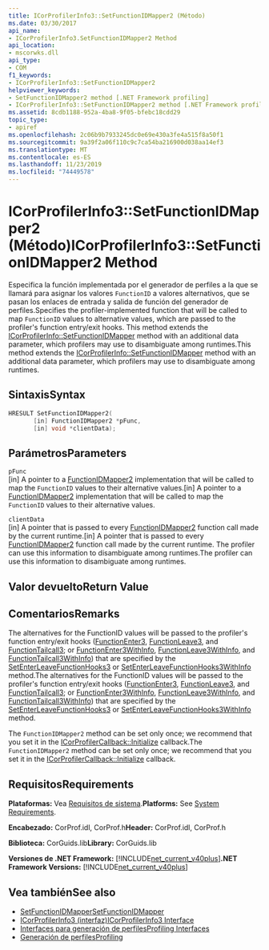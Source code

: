 ```yaml
---
title: ICorProfilerInfo3::SetFunctionIDMapper2 (Método)
ms.date: 03/30/2017
api_name:
- ICorProfilerInfo3.SetFunctionIDMapper2 Method
api_location:
- mscorwks.dll
api_type:
- COM
f1_keywords:
- ICorProfilerInfo3::SetFunctionIDMapper2
helpviewer_keywords:
- SetFunctionIDMapper2 method [.NET Framework profiling]
- ICorProfilerInfo3::SetFunctionIDMapper2 method [.NET Framework profiling]
ms.assetid: 8cdb1188-952a-4ba8-9f05-bfebc18cdd29
topic_type:
- apiref
ms.openlocfilehash: 2c06b9b7933245dc0e69e430a3fe4a515f8a50f1
ms.sourcegitcommit: 9a39f2a06f110c9c7ca54ba216900d038aa14ef3
ms.translationtype: MT
ms.contentlocale: es-ES
ms.lasthandoff: 11/23/2019
ms.locfileid: "74449578"
---
```

# <a name="icorprofilerinfo3setfunctionidmapper2-method"></a><span data-ttu-id="a575e-102">ICorProfilerInfo3::SetFunctionIDMapper2 (Método)</span><span class="sxs-lookup"><span data-stu-id="a575e-102">ICorProfilerInfo3::SetFunctionIDMapper2 Method</span></span>
<span data-ttu-id="a575e-103">Especifica la función implementada por el generador de perfiles a la que se llamará para asignar los valores `FunctionID` a valores alternativos, que se pasan los enlaces de entrada y salida de función del generador de perfiles.</span><span class="sxs-lookup"><span data-stu-id="a575e-103">Specifies the profiler-implemented function that will be called to map `FunctionID` values to alternative values, which are passed to the profiler's function entry/exit hooks.</span></span> <span data-ttu-id="a575e-104">This method extends the [ICorProfilerInfo::SetFunctionIDMapper](../../../../docs/framework/unmanaged-api/profiling/icorprofilerinfo-setfunctionidmapper-method.md) method with an additional data parameter, which profilers may use to disambiguate among runtimes.</span><span class="sxs-lookup"><span data-stu-id="a575e-104">This method extends the [ICorProfilerInfo::SetFunctionIDMapper](../../../../docs/framework/unmanaged-api/profiling/icorprofilerinfo-setfunctionidmapper-method.md) method with an additional data parameter, which profilers may use to disambiguate among runtimes.</span></span>  
  
## <a name="syntax"></a><span data-ttu-id="a575e-105">Sintaxis</span><span class="sxs-lookup"><span data-stu-id="a575e-105">Syntax</span></span>  
  
```cpp  
HRESULT SetFunctionIDMapper2(  
       [in] FunctionIDMapper2 *pFunc,  
       [in] void *clientData);  
```  
  
## <a name="parameters"></a><span data-ttu-id="a575e-106">Parámetros</span><span class="sxs-lookup"><span data-stu-id="a575e-106">Parameters</span></span>  
 `pFunc`  
 <span data-ttu-id="a575e-107">[in] A pointer to a [FunctionIDMapper2](../../../../docs/framework/unmanaged-api/profiling/functionidmapper2-function.md) implementation that will be called to map the `FunctionID` values to their alternative values.</span><span class="sxs-lookup"><span data-stu-id="a575e-107">[in] A pointer to a [FunctionIDMapper2](../../../../docs/framework/unmanaged-api/profiling/functionidmapper2-function.md) implementation that will be called to map the `FunctionID` values to their alternative values.</span></span>  
  
 `clientData`  
 <span data-ttu-id="a575e-108">[in] A pointer that is passed to every [FunctionIDMapper2](../../../../docs/framework/unmanaged-api/profiling/functionidmapper2-function.md) function call made by the current runtime.</span><span class="sxs-lookup"><span data-stu-id="a575e-108">[in] A pointer that is passed to every [FunctionIDMapper2](../../../../docs/framework/unmanaged-api/profiling/functionidmapper2-function.md) function call made by the current runtime.</span></span> <span data-ttu-id="a575e-109">The profiler can use this information to disambiguate among runtimes.</span><span class="sxs-lookup"><span data-stu-id="a575e-109">The profiler can use this information to disambiguate among runtimes.</span></span>  
  
## <a name="return-value"></a><span data-ttu-id="a575e-110">Valor devuelto</span><span class="sxs-lookup"><span data-stu-id="a575e-110">Return Value</span></span>  
  
## <a name="remarks"></a><span data-ttu-id="a575e-111">Comentarios</span><span class="sxs-lookup"><span data-stu-id="a575e-111">Remarks</span></span>  
 <span data-ttu-id="a575e-112">The alternatives for the FunctionID values will be passed to the profiler's function entry/exit hooks ([FunctionEnter3](../../../../docs/framework/unmanaged-api/profiling/functionenter3-function.md), [FunctionLeave3](../../../../docs/framework/unmanaged-api/profiling/functionleave3-function.md), and [FunctionTailcall3](../../../../docs/framework/unmanaged-api/profiling/functiontailcall3-function.md); or [FunctionEnter3WithInfo](../../../../docs/framework/unmanaged-api/profiling/functionenter3withinfo-function.md), [FunctionLeave3WithInfo](../../../../docs/framework/unmanaged-api/profiling/functionleave3withinfo-function.md), and [FunctionTailcall3WithInfo](../../../../docs/framework/unmanaged-api/profiling/functiontailcall3withinfo-function.md)) that are specified by the [SetEnterLeaveFunctionHooks3](../../../../docs/framework/unmanaged-api/profiling/icorprofilerinfo3-setenterleavefunctionhooks3-method.md) or [SetEnterLeaveFunctionHooks3WithInfo](../../../../docs/framework/unmanaged-api/profiling/icorprofilerinfo3-setenterleavefunctionhooks3withinfo-method.md) method.</span><span class="sxs-lookup"><span data-stu-id="a575e-112">The alternatives for the FunctionID values will be passed to the profiler's function entry/exit hooks ([FunctionEnter3](../../../../docs/framework/unmanaged-api/profiling/functionenter3-function.md), [FunctionLeave3](../../../../docs/framework/unmanaged-api/profiling/functionleave3-function.md), and [FunctionTailcall3](../../../../docs/framework/unmanaged-api/profiling/functiontailcall3-function.md); or [FunctionEnter3WithInfo](../../../../docs/framework/unmanaged-api/profiling/functionenter3withinfo-function.md), [FunctionLeave3WithInfo](../../../../docs/framework/unmanaged-api/profiling/functionleave3withinfo-function.md), and [FunctionTailcall3WithInfo](../../../../docs/framework/unmanaged-api/profiling/functiontailcall3withinfo-function.md)) that are specified by the [SetEnterLeaveFunctionHooks3](../../../../docs/framework/unmanaged-api/profiling/icorprofilerinfo3-setenterleavefunctionhooks3-method.md) or [SetEnterLeaveFunctionHooks3WithInfo](../../../../docs/framework/unmanaged-api/profiling/icorprofilerinfo3-setenterleavefunctionhooks3withinfo-method.md) method.</span></span>  
  
 <span data-ttu-id="a575e-113">The `FunctionIDMapper2` method can be set only once; we recommend that you set it in the [ICorProfilerCallback::Initialize](../../../../docs/framework/unmanaged-api/profiling/icorprofilercallback-initialize-method.md) callback.</span><span class="sxs-lookup"><span data-stu-id="a575e-113">The `FunctionIDMapper2` method can be set only once; we recommend that you set it in the [ICorProfilerCallback::Initialize](../../../../docs/framework/unmanaged-api/profiling/icorprofilercallback-initialize-method.md) callback.</span></span>  
  
## <a name="requirements"></a><span data-ttu-id="a575e-114">Requisitos</span><span class="sxs-lookup"><span data-stu-id="a575e-114">Requirements</span></span>  
 <span data-ttu-id="a575e-115">**Plataformas:** Vea [Requisitos de sistema](../../../../docs/framework/get-started/system-requirements.md).</span><span class="sxs-lookup"><span data-stu-id="a575e-115">**Platforms:** See [System Requirements](../../../../docs/framework/get-started/system-requirements.md).</span></span>  
  
 <span data-ttu-id="a575e-116">**Encabezado:** CorProf.idl, CorProf.h</span><span class="sxs-lookup"><span data-stu-id="a575e-116">**Header:** CorProf.idl, CorProf.h</span></span>  
  
 <span data-ttu-id="a575e-117">**Biblioteca:** CorGuids.lib</span><span class="sxs-lookup"><span data-stu-id="a575e-117">**Library:** CorGuids.lib</span></span>  
  
 <span data-ttu-id="a575e-118">**Versiones de .NET Framework:** [!INCLUDE[net_current_v40plus](../../../../includes/net-current-v40plus-md.md)]</span><span class="sxs-lookup"><span data-stu-id="a575e-118">**.NET Framework Versions:** [!INCLUDE[net_current_v40plus](../../../../includes/net-current-v40plus-md.md)]</span></span>  
  
## <a name="see-also"></a><span data-ttu-id="a575e-119">Vea también</span><span class="sxs-lookup"><span data-stu-id="a575e-119">See also</span></span>

- [<span data-ttu-id="a575e-120">SetFunctionIDMapper</span><span class="sxs-lookup"><span data-stu-id="a575e-120">SetFunctionIDMapper</span></span>](../../../../docs/framework/unmanaged-api/profiling/icorprofilerinfo-setfunctionidmapper-method.md)
- [<span data-ttu-id="a575e-121">ICorProfilerInfo3 (interfaz)</span><span class="sxs-lookup"><span data-stu-id="a575e-121">ICorProfilerInfo3 Interface</span></span>](../../../../docs/framework/unmanaged-api/profiling/icorprofilerinfo3-interface.md)
- [<span data-ttu-id="a575e-122">Interfaces para generación de perfiles</span><span class="sxs-lookup"><span data-stu-id="a575e-122">Profiling Interfaces</span></span>](../../../../docs/framework/unmanaged-api/profiling/profiling-interfaces.md)
- [<span data-ttu-id="a575e-123">Generación de perfiles</span><span class="sxs-lookup"><span data-stu-id="a575e-123">Profiling</span></span>](../../../../docs/framework/unmanaged-api/profiling/index.md)
